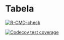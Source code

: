 # Tabela

  [![R-CMD-check](https://github.com/deepbas/my-r-project/actions/workflows/R-CMD-check.yaml/badge.svghttps://github.com/deepbas/my-r-project/actions/workflows/R-CMD-check.yaml/badge.svghttps://github.com/deepbas/my-r-project/actions/workflows/R-CMD-check.yaml/badge.svg)](https://github.com/deepbas/my-r-project/actions/workflows/R-CMD-check.yaml)


  [![Codecov test coverage](https://codecov.io/gh/deepbas/my-r-project/graph/badge.svg)](https://app.codecov.io/gh/deepbas/my-r-project)